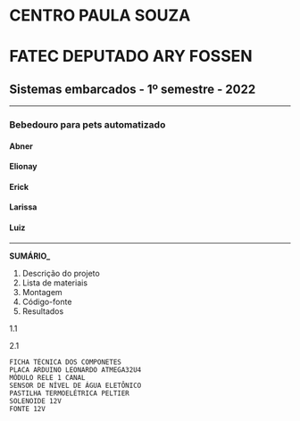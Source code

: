 # CENTRO	PAULA SOUZA
# FATEC DEPUTADO ARY FOSSEN

## Sistemas embarcados - 1º semestre - 2022
___________________________________________________________

### Bebedouro para pets automatizado

#### Abner   
#### Elionay
#### Erick
#### Larissa
#### Luiz
---
**SUMÁRIO_**

1.	Descrição do projeto
2.	Lista de materiais
3.	Montagem
4.	Código-fonte
5.	Resultados      

1.1



2.1

	FICHA TÉCNICA DOS COMPONETES
	PLACA ARDUINO LEONARDO ATMEGA32U4
	MÓDULO RELE 1 CANAL
	SENSOR DE NÍVEL DE ÁGUA ELETÔNICO
	PASTILHA TERMOELÉTRICA PELTIER
	SOLENOIDE 12V 
	FONTE 12V



